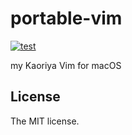 # portable-vim

[![test](https://github.com/sasaplus1/portable-vim/workflows/test/badge.svg)](https://github.com/sasaplus1/portable-vim/actions?query=workflow%3Atest)

my Kaoriya Vim for macOS

## License

The MIT license.
